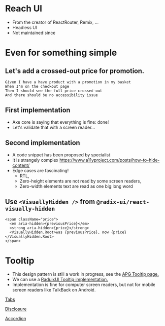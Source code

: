 # Reach UI

* From the creator of ReactRouter, Remix, ...
* Headless UI
* Not maintained since 

# Even for something simple

## Let's add a crossed-out price for promotion.

```gherkin
Given I have a have product with a promotion in my basket
When I'm on the checkout page
Then I should see the full price crossed-out
And there should be no accessibility issue
```

## First implementation

* Axe core is saying that everything is fine: done!
* Let's validate that with a screen reader...

## Second implementation

* A code snippet has been proposed by specialist
* It is strangely complex https://www.a11yproject.com/posts/how-to-hide-content/
* Edge cases are fascinating!
  * RTL,
  * Zero-height elements are not read by some screen readers,
  * Zero-width elements text are read as one big long word

## Use `<VisuallyHidden />` from `@radix-ui/react-visually-hidden`

```tsx
<span className="price">
  <em aria-hidden>{previousPrice}</em>
  <strong aria-hidden>{price}</strong>
  <VisuallyHidden.Root>was {previousPrice}, now {price}</VisuallyHidden.Root>
</span>
```

# Tooltip

- This design pattern is still a work in progress, see the [APG Tooltip page.](https://www.w3.org/WAI/ARIA/apg/patterns/tooltip/)
- We can use a [RaduixUI Tooltip implementation.](https://www.radix-ui.com/docs/primitives/components/tooltip)
- Implementation is fine for computer screen readers, but not for mobile screen readers like TalkBack on Android.

[Tabs](https://www.w3.org/WAI/ARIA/apg/patterns/tabpanel/)

[Disclosure](https://www.w3.org/WAI/ARIA/apg/patterns/disclosure/)

[Accordion](https://www.w3.org/WAI/ARIA/apg/patterns/accordion/)
